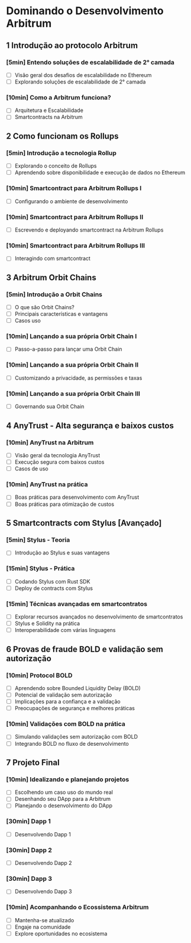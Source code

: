 # Dominando o Desenvolvimento Arbitrum

## 1 Introdução ao protocolo Arbitrum

### [5min] Entendo soluções de escalabilidade de 2° camada

- [ ] Visão geral dos desafios de escalabilidade no Ethereum
- [ ] Explorando soluções de escalabilidade de 2° camada

### [10min] Como a Arbitrum funciona?

- [ ] Arquitetura e Escalabilidade
- [ ] Smartcontracts na Arbitrum

## 2 Como funcionam os Rollups

### [5min] Introdução a tecnologia Rollup

- [ ] Explorando o conceito de Rollups
- [ ] Aprendendo sobre disponibilidade e execução de dados no Ethereum

### [10min] Smartcontract para Arbitrum Rollups I

- [ ] Configurando o ambiente de desenvolvimento

### [10min] Smartcontract para Arbitrum Rollups II

- [ ] Escrevendo e deployando smartcontract na Arbitrum Rollups

### [10min] Smartcontract para Arbitrum Rollups III

- [ ] Interagindo com smartcontract

## 3 Arbitrum Orbit Chains

### [5min] Introdução a Orbit Chains

- [ ] O que são Orbit Chains?
- [ ] Principais características e vantagens
- [ ] Casos uso

### [10min] Lançando a sua própria Orbit Chain I

- [ ] Passo-a-passo para lançar uma Orbit Chain

### [10min] Lançando a sua própria Orbit Chain II

- [ ] Customizando a privacidade, as permissões e taxas

### [10min] Lançando a sua própria Orbit Chain III

- [ ] Governando sua Orbit Chain

## 4 AnyTrust - Alta segurança e baixos custos

### [10min] AnyTrust na Arbitrum

- [ ] Visão geral da tecnologia AnyTrust
- [ ] Execução segura com baixos custos
- [ ] Casos de uso

### [10min] AnyTrust na prática

- [ ] Boas práticas para desenvolvimento com AnyTrust
- [ ] Boas práticas para otimização de custos

## 5 Smartcontracts com Stylus [Avançado]

### [5min] Stylus - Teoria

- [ ] Introdução ao Stylus e suas vantagens

### [15min] Stylus - Prática

- [ ] Codando Stylus com Rust SDK
- [ ] Deploy de contracts com Stylus

### [15min] Técnicas avançadas em smartcontratos

- [ ] Explorar recursos avançados no desenvolvimento de smartcontratos
- [ ] Stylus e Solidity na prática
- [ ] Interoperabilidade com várias linguagens

## 6 Provas de fraude BOLD e validação sem autorização

### [10min] Protocol BOLD

- [ ] Aprendendo sobre Bounded Liquidity Delay (BOLD)
- [ ] Potencial de validação sem autorização
- [ ] Implicações para a confiança e a validação
- [ ] Preocupações de segurança e melhores práticas

### [10min] Validações com BOLD na prática

- [ ] Simulando validações sem autorização com BOLD
- [ ] Integrando BOLD no fluxo de desenvolvimento

## 7 Projeto Final

### [10min] Idealizando e planejando projetos

- [ ] Escolhendo um caso uso do mundo real
- [ ] Desenhando seu DApp para a Arbitrum
- [ ] Planejando o desenvolvimento do DApp

### [30min] Dapp 1

- [ ] Desenvolvendo Dapp 1

### [30min] Dapp 2

- [ ] Desenvolvendo Dapp 2

### [30min] Dapp 3

- [ ] Desenvolvendo Dapp 3

### [10min] Acompanhando o Ecossistema Arbitrum

- [ ] Mantenha-se atualizado
- [ ] Engaje na comunidade
- [ ] Explore oportunidades no ecosistema
